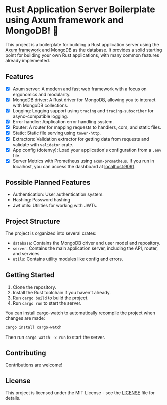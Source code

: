 # Rust Application Server Boilerplate using Axum framework and MongoDB! 🦀

This project is a boilerplate for building a Rust application server using the [Axum framework]("https://github.com/tokio-rs/axum") and MongoDB as the database. It provides a solid starting point for building your own Rust applications, with many common features already implemented.

## Features

- [x] Axum server: A modern and fast web framework with a focus on ergonomics and modularity.
- [x] MongoDB driver: A Rust driver for MongoDB, allowing you to interact with MongoDB collections.
- [x] Logging: Logging support using `tracing` and `tracing-subscriber` for async-compatible logging.
- [x] Error handler: Application error handling system.
- [x] Router: A router for mapping requests to handlers, cors, and static files.
- [x] Static: Static file serving using `tower-http`.
- [x] Extractors: Validation extractor for getting data from requests and validate with `validator` crate.
- [x] App config (dotenvy): Load your application's configuration from a `.env` file.
- [x] Server Metrics with Prometheus using `axum-prometheus`. If you run in localhost, you can access the dashboard at [localhost:9091](http://localhost:9091).

## Possible Planned Features

- Authentication: User authentication system.
- Hashing: Password hashing
- Jwt utils: Utilities for working with JWTs.

## Project Structure

The project is organized into several crates:

- `database`: Contains the MongoDB driver and user model and repository.
- `server`: Contains the main application server, including the API, router, and services.
- `utils`: Contains utility modules like config and errors.

## Getting Started

1. Clone the repository.
2. Install the Rust toolchain if you haven't already.
3. Run `cargo build` to build the project.
4. Run `cargo run` to start the server.

You can install cargo-watch to automatically recompile the project when changes are made:

```bash
cargo install cargo-watch
```

Then run `cargo watch -x run` to start the server.

## Contributing

Contributions are welcome!

## License

This project is licensed under the MIT License - see the [LICENSE](LICENSE) file for details.
